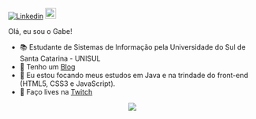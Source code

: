 [![Linkedin](https://img.shields.io/badge/-LinkedIn-blue?style=flat&logo=Linkedin&logoColor=white)](https://www.linkedin.com/in/gltm-jrsoftwaredeveloper/)
[<img src="https://img.shields.io/github/followers/gabrielltmonteiro?label=follow&style=social" height="22" title="Follow me" />](https://github.com/gabrielltmonteiro) 


Olá, eu sou o Gabe!

- 📚 Estudante de Sistemas de Informação pela Universidade do Sul de Santa Catarina - UNISUL
- 🧲 Tenho um [Blog](https://systemgang.blogspot.com) 
- 🦏 Eu estou focando meus estudos em Java e na trindade do front-end (HTML5, CSS3 e JavaScript).
- 🎥 Faço lives na [Twitch](https://www.twitch.tv/system_gang)

<p align="center"> 
 <a><img src="https://github-readme-stats.vercel.app/api?username=gabrielltmonteiro&show_icons=true&theme=bluewhite" /></a>
</p> 















<!--
**gabrielltmonteiro/gabrielltmonteiro** is a ✨ _special_ ✨ repository because its `README.md` (this file) appears on your GitHub profile.

Here are some ideas to get you started:

- 🔭 I’m currently working on ...
- 🌱 I’m currently learning ...
- 👯 I’m looking to collaborate on ...
- 🤔 I’m looking for help with ...
- 💬 Ask me about ...
- 📫 How to reach me: ...
- 😄 Pronouns: ...
- ⚡ Fun fact: ...
-->

